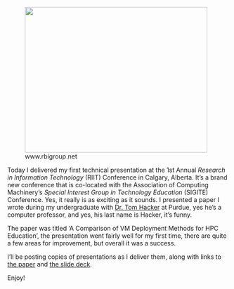 <div class="kcite-section" kcite-section-id="213">
  <figure style="width: 415px" class="wp-caption alignnone"><img title="Calgary Skyline" src="http://www.rbigroup.net/wp-content/themes/twentyten/images/calgary-ab-canada.jpg" alt="" width="415" height="332" /><figcaption class="wp-caption-text">www.rbigroup.net</figcaption></figure> 
  
  <p>
    Today I delivered my first technical presentation at the 1st Annual <em>Research in Information Technology</em> (RIIT) Conference in Calgary, Alberta. It&#8217;s a brand new conference that is co-located with the Association of Computing Machinery&#8217;s <em>Special Interest Group in Technology Education</em> (SIGITE) Conference. Yes, it really is as exciting as it sounds. I presented a paper I wrote during my undergraduate with <a title="Tom Hacker" href="http://www2.tech.purdue.edu/cpt/SelfStudy/CPTFacultyVitas/FacultyStaff/DisplayStaffMember.asp?member=tjhacker">Dr. Tom Hacker</a> at Purdue, yes he&#8217;s a computer professor, and yes, his last name is Hacker, it&#8217;s funny.
  </p>
  
  <p>
    The paper was titled &#8216;A Comparison of VM Deployment Methods for HPC Education&#8217;, the presentation went fairly well for my first time, there are quite a few areas for improvement, but overall it was a success.
  </p>
  
  <p>
    I&#8217;ll be posting copies of presentations as I deliver them, along with links to <a title="Robison-Hacker Paper" href="http://sigite2012.sigite.org/wp-content/uploads/2012/08/session09-paper03.pdf" target="_blank">the paper</a> and <a title="SIGITE Presentation" href="http://www.nickrobison.com/wp-content/uploads/2012/10/SIGITE-Presentation.pptx">the slide deck</a>.
  </p>
  
  <p>
    Enjoy!
  </p>
  
  <p>
    &nbsp;
  </p>
  
  <p>
    &nbsp;
  </p>
  
  <!-- kcite active, but no citations found -->
</div>

<!-- kcite-section 213 -->